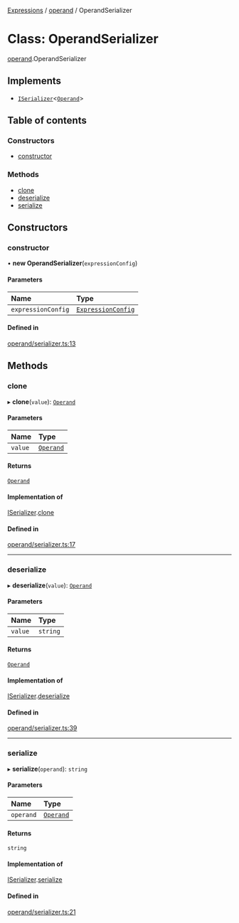 [Expressions](../README.md) / [operand](../modules/operand.md) / OperandSerializer

# Class: OperandSerializer

[operand](../modules/operand.md).OperandSerializer

## Implements

- [`ISerializer`](../interfaces/model.ISerializer.md)<[`Operand`](model.Operand.md)\>

## Table of contents

### Constructors

- [constructor](operand.OperandSerializer.md#constructor)

### Methods

- [clone](operand.OperandSerializer.md#clone)
- [deserialize](operand.OperandSerializer.md#deserialize)
- [serialize](operand.OperandSerializer.md#serialize)

## Constructors

### constructor

• **new OperandSerializer**(`expressionConfig`)

#### Parameters

| Name | Type |
| :------ | :------ |
| `expressionConfig` | [`ExpressionConfig`](parser.ExpressionConfig.md) |

#### Defined in

[operand/serializer.ts:13](https://github.com/FlavioLionelRita/3xpr/blob/a373ee9/src/lib/operand/serializer.ts#L13)

## Methods

### clone

▸ **clone**(`value`): [`Operand`](model.Operand.md)

#### Parameters

| Name | Type |
| :------ | :------ |
| `value` | [`Operand`](model.Operand.md) |

#### Returns

[`Operand`](model.Operand.md)

#### Implementation of

[ISerializer](../interfaces/model.ISerializer.md).[clone](../interfaces/model.ISerializer.md#clone)

#### Defined in

[operand/serializer.ts:17](https://github.com/FlavioLionelRita/3xpr/blob/a373ee9/src/lib/operand/serializer.ts#L17)

___

### deserialize

▸ **deserialize**(`value`): [`Operand`](model.Operand.md)

#### Parameters

| Name | Type |
| :------ | :------ |
| `value` | `string` |

#### Returns

[`Operand`](model.Operand.md)

#### Implementation of

[ISerializer](../interfaces/model.ISerializer.md).[deserialize](../interfaces/model.ISerializer.md#deserialize)

#### Defined in

[operand/serializer.ts:39](https://github.com/FlavioLionelRita/3xpr/blob/a373ee9/src/lib/operand/serializer.ts#L39)

___

### serialize

▸ **serialize**(`operand`): `string`

#### Parameters

| Name | Type |
| :------ | :------ |
| `operand` | [`Operand`](model.Operand.md) |

#### Returns

`string`

#### Implementation of

[ISerializer](../interfaces/model.ISerializer.md).[serialize](../interfaces/model.ISerializer.md#serialize)

#### Defined in

[operand/serializer.ts:21](https://github.com/FlavioLionelRita/3xpr/blob/a373ee9/src/lib/operand/serializer.ts#L21)
